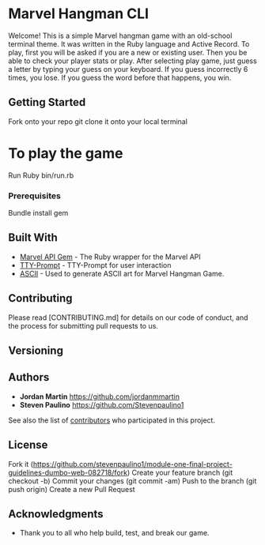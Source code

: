 # Marvel Hangman CLI

Welcome!
This is a simple Marvel hangman game with an old-school terminal theme. It was written in the Ruby language and Active Record. To play, first you will be asked if you are a new or existing user. Then you be able to check your player stats or play. After selecting play game, just guess a letter by typing your guess on your keyboard. If you guess incorrectly 6 times, you lose. If you guess the word before that happens, you win.



## Getting Started

Fork onto your repo
git clone it onto your local terminal


To play the game
====================================
Run Ruby bin/run.rb

### Prerequisites

Bundle install gem


## Built With

* [Marvel API Gem](https://rubygems.org/gems/marvel_api) - The Ruby wrapper for the Marvel API
* [TTY-Prompt](https://rubygems.org/gems/tty-prompt/versions/0.16.1) - TTY-Prompt for user interaction
* [ASCII](http://patorjk.com/software/taag/) - Used to generate ASCII art for Marvel Hangman Game.

## Contributing

Please read [CONTRIBUTING.md] for details on our code of conduct, and the process for submitting pull requests to us.

## Versioning


## Authors

* **Jordan Martin**  https://github.com/jordanmmartin
* **Steven Paulino** https://github.com/Stevenpaulino1

See also the list of [contributors](https://github.com/stevenpaulino1/module-one-final-project-guidelines-dumbo-web-082718/contributors) who participated in this project.

## License

Fork it (https://github.com/stevenpaulino1/module-one-final-project-guidelines-dumbo-web-082718/fork)
Create your feature branch (git checkout -b)
Commit your changes (git commit -am)
Push to the branch (git push origin)
Create a new Pull Request

## Acknowledgments

* Thank you to all who help build, test, and break our game.
